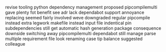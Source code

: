 revise tooling python dependency management proposed pipcompilemulti gave plenty fot benefit see adr lack dependabot support annoyance replacing seemed fairly involved weve downgraded regular pipcompile instead extra legwork makefile instead input file indentical pin subdependencies still get automatic hash generation package consequence downside switching away pipcompilemulti dependabot still manage parse multiple requirement file look renaming case tip balance suggested colleague